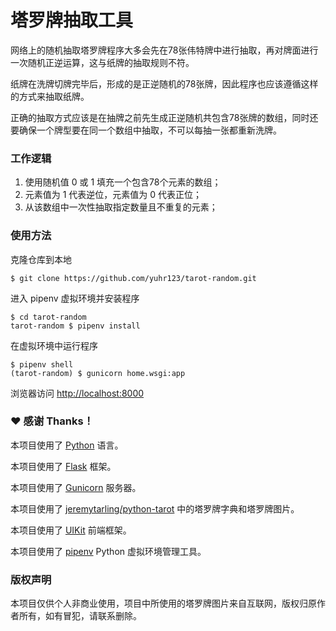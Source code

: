 # 塔罗牌抽取工具

网络上的随机抽取塔罗牌程序大多会先在78张伟特牌中进行抽取，再对牌面进行一次随机正逆运算，这与纸牌的抽取规则不符。

纸牌在洗牌切牌完毕后，形成的是正逆随机的78张牌，因此程序也应该遵循这样的方式来抽取纸牌。

正确的抽取方式应该是在抽牌之前先生成正逆随机共包含78张牌的数组，同时还要确保一个牌型要在同一个数组中抽取，不可以每抽一张都重新洗牌。

### 工作逻辑

1. 使用随机值 0 或 1 填充一个包含78个元素的数组；
2. 元素值为 1 代表逆位，元素值为 0 代表正位；
3. 从该数组中一次性抽取指定数量且不重复的元素；

### 使用方法

克隆仓库到本地

```shell
$ git clone https://github.com/yuhr123/tarot-random.git
```

进入 pipenv 虚拟环境并安装程序

```shell
$ cd tarot-random
tarot-random $ pipenv install
```

在虚拟环境中运行程序

```shell
$ pipenv shell
(tarot-random) $ gunicorn home.wsgi:app
```

浏览器访问 [http://localhost:8000](http://localhost:8000)

### ❤ 感谢 Thanks！

本项目使用了 [Python](https://www.python.org/) 语言。

本项目使用了 [Flask](https://flask.palletsprojects.com) 框架。

本项目使用了 [Gunicorn](https://gunicorn.org/) 服务器。

本项目使用了 [jeremytarling/python-tarot](https://github.com/jeremytarling/python-tarot) 中的塔罗牌字典和塔罗牌图片。

本项目使用了 [UIKit](https://getuikit.com/) 前端框架。

本项目使用了 [pipenv](https://pipenv.pypa.io/en/latest/) Python 虚拟环境管理工具。

### 版权声明

本项目仅供个人非商业使用，项目中所使用的塔罗牌图片来自互联网，版权归原作者所有，如有冒犯，请联系删除。